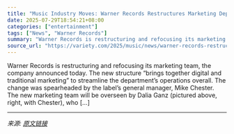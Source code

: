 ```yaml
---
title: "Music Industry Moves: Warner Records Restructures Marketing Department"
date: 2025-07-29T18:54:21+08:00
categories: ["entertainment"]
tags: ["News", "Warner Records"]
summary: "Warner Records is restructuring and refocusing its marketing team, the company announced today. The new structure “brings together digital and traditional marketing” to streamline the department’s ope"
source_url: "https://variety.com/2025/music/news/warner-records-restructures-marketing-department-1236473696/"
---
```


Warner Records is restructuring and refocusing its marketing team, the company announced today. The new structure “brings together digital and traditional marketing” to streamline the department’s operations overall. The change was spearheaded by the label’s general manager, Mike Chester. The new marketing team will be overseen by Dalia Ganz (pictured above, right, with Chester), who [&#8230;]

---

*来源: [原文链接](https://variety.com/2025/music/news/warner-records-restructures-marketing-department-1236473696/)*
